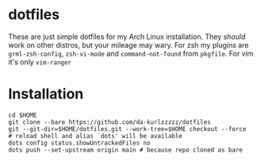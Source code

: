 # dotfiles

These are just simple dotfiles for my Arch Linux installation.  They *should*
work on other distros, but your mileage may wary.  For zsh my plugins are
`grml-zsh-config`, `zsh-vi-mode` and `command-not-found` from `pkgfile`. For
vim it's only `vim-ranger`

# Installation

    cd $HOME
    git clone --bare https://github.com/da-kurlzzzzz/dotfiles
    git --git-dir=$HOME/dotfiles.git --work-tree=$HOME checkout --force
    # reload shell and alias `dots' will be available
    dots config status.showUntrackedFiles no
    dots push --set-upstream origin main # because repo cloned as bare

<!-- vim:set tw=78: -->
